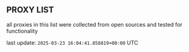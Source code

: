 ## PROXY LIST

all proxies in this list were collected from open sources and tested for functionality

last update: `2025-03-23 16:04:41.858819+00:00` UTC